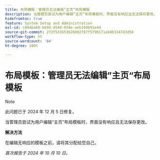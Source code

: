 ```yaml
---
title: 布局模板：管理员无法编辑”主页“布局模板
description: 当管理员尝试为用户编辑“主页”布局模板时，界面没有响应且无法保存更改。
hidefromtoc: true
feature: System Setup and Administration
exl-id: c044ba60-b69d-454d-934e-aeb104b91e4d
source-git-commit: 273f533553626082787f579b171ab4b314743d58
workflow-type: ht
source-wordcount: '84'
ht-degree: 100%

---
```


# 布局模板：管理员无法编辑”主页“布局模板

>[!NOTE]
>
>此问题已于 2024 年 12 月 5 日修复。

当管理员尝试为用户编辑“主页”布局模板时，界面没有响应且无法保存更改。

**解决方法**

在编辑无响应的模板之前，请将其分配给您自己。

_首次报告于 2024 年 10 月 10 日。_
